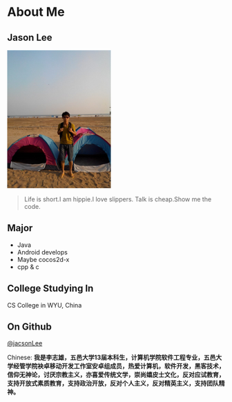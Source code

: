 # About Me

## Jason Lee

<img alt="avatar" src="avatar.jpg" width="240">

> Life is short.I am hippie.I love slippers.
> Talk is cheap.Show me the code.

## Major
- Java
- Android develops
- Maybe cocos2d-x 
- cpp & c

## College Studying In

CS College in WYU, China

## On Github

[@jacsonLee](https://github.com/jacsonLee)

Chinese:
 **我是李志雄，五邑大学13届本科生，计算机学院软件工程专业，五邑大学经管学院袂卓移动开发工作室安卓组成员，热爱计算机，软件开发，黑客技术，信仰无神论，讨厌宗教主义，亦喜爱传统文学，崇尚嬉皮士文化，反对应试教育，支持开放式素质教育，支持政治开放，反对个人主义，反对精英主义，支持团队精神。**